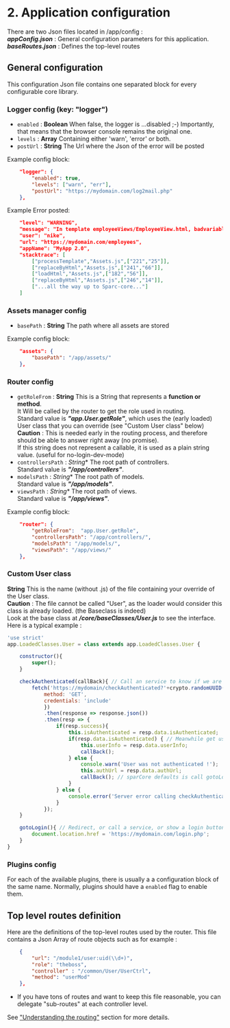 # 2. Application configuration
There are two Json files located in /app/config :  
***appConfig.json*** : General configuration parameters for this application.  
***baseRoutes.json*** : Defines the top-level routes

## General configuration
This configuration Json file contains one separated block for every configurable core library.

### Logger config (key: "logger")
* `enabled` : **Boolean** When false, the logger is ...disabled ;-) Importantly, that means that the browser console remains the original one.
* `levels`  : **Array** Containing either 'warn', 'error' or both.
* `postUrl` : **String** The Url where the Json of the error will be posted

Example config block:
```json
    "logger": {
        "enabled": true,
        "levels": ["warn", "err"],
        "postUrl": "https://mydomain.com/log2mail.php"
    },
```

Example Error posted:
```json
    "level": "WARNING",
    "message": "In template employeeViews/EmployeeView.html, badvariable is not defined !",
    "user": "nike",
    "url": "https://mydomain.com/employees",
    "appName": "MyApp 2.0",
    "stacktrace": [
        ["processTemplate","Assets.js",["221","25"]],
        ["replaceByHtml","Assets.js",["241","66"]],
        ["loadHtml","Assets.js",["182","56"]],
        ["replaceByHtml","Assets.js",["246","14"]],
        ["...all the way up to Sparc-core..."]
    ]
```  
  
  
### Assets manager config
* `basePath` : **String** The path where all assets are stored

Example config block:
```json
    "assets": {
        "basePath": "/app/assets/"
    },
```

### Router config
* `getRoleFrom` : **String** This is a String that represents a **function or method**.  
It Will be called by the router to get the role used in routing.  
Standard value is ***"app.User.getRole"***, which uses the (early loaded) User class that you can override (see "Custom User class" below)  
**Caution** : This is needed early in the routing process, and therefore should be able to answer right away (no promise).  
If this string does not represent a callable, it is used as a plain string value. (useful for no-login-dev-mode)
* `controllersPath` : *String** The root path of controllers.  
Standard value is ***"/app/controllers"***.
* `modelsPath` : *String**  The root path of models.  
Standard value is ***"/app/models"***.
* `viewsPath` : *String**  The root path of views.  
Standard value is ***"/app/views"***.

Example config block:
```json
    "router": {
        "getRoleFrom":  "app.User.getRole",
        "controllersPath": "/app/controllers/",
        "modelsPath": "/app/models/",
        "viewsPath": "/app/views/"
    },
```


### Custom User class
**String** This is the name (without .js) of the file containing your override of the User class.  
 **Caution** : The file cannot be called "User", as the loader would consider this class is already loaded. (the Baseclass is indeed)  
Look at the base class at ***/core/baseClasses/User.js*** to see the interface.
Here is a typical example :
```javascript
'use strict'
app.LoadedClasses.User = class extends app.LoadedClasses.User {

    constructor(){
        super();
    }

    checkAuthenticated(callBack){ // Call an service to know if we are logged in
        fetch('https://mydomain/checkAuthenticated?'+crypto.randomUUID(),{
            method: 'GET',
            credentials: 'include'
            })
            .then(response => response.json())
            .then(resp => { 
                if(resp.success){
                    this.isAuthenticated = resp.data.isAuthenticated;
                    if(resp.data.isAuthenticated) { // Meanwhile get user infos
                        this.userInfo = resp.data.userInfo;
                        callBack();
                    } else {
                        console.warn('User was not authenticated !');
                        this.authUrl = resp.data.authUrl;
                        callBack(); // sparCore defaults is call gotoLogin below
                    }
                } else {
                    console.error('Server error calling checkAuthenticated !?')
                }
            });         
    }

    gotoLogin(){ // Redirect, or call a service, or show a login button... 
        document.location.href = 'https://mydomain.com/login.php';
    }
}
```


### Plugins config
For each of the available plugins, there is usually a a configuration block of the same name.
Normally, plugins should have a `enabled` flag to enable them.




## Top level routes definition
Here are the definitions of the top-level routes used by the router.
This file contains a Json  Array of route objects such as for example :

```json
    {
        "url": "/module1/user:uid(\\d+)",
        "role": "theboss",
        "controller" : "/common/User/UserCtrl",
        "method": "userMod"
    },  
```
- If you have tons of routes and want to keep this file reasonable, you can delegate "sub-routes" at each controller level.

See ["Understanding the routing"](./routing.md) section for more details.
